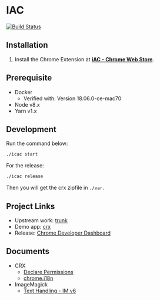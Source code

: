 # IAC

[![Build Status](https://travis-ci.org/announce/icac.svg?branch=master)](https://travis-ci.org/announce/icac)

## Installation

1. Install the Chrome Extension at [**iAC - Chrome Web Store**](https://chrome.google.com/webstore/detail/icac/plbhlfecmbmkphfgcpoijlidjapddidj?utm_source=github).

## Prerequisite

* Docker
  * Verified with: Version 18.06.0-ce-mac70
* Node v8.x
* Yarn v1.x

## Development

Run the command below:

```bash
./icac start
```

For the release:

```bash
./icac release
```

Then you will get the crx zipfile in `./var`.

## Project Links

* Upstream work: [trunk](https://github.com/announce/icac/compare/master...ymkjp:master)
* Demo app: [crx](https://chrome.google.com/webstore/detail/icac/plbhlfecmbmkphfgcpoijlidjapddidj?utm_source=github)
* Release: [Chrome Developer Dashboard](https://chrome.google.com/webstore/developer/dashboard)

## Documents

* CRX
  * [Declare Permissions](https://developer.chrome.com/extensions/declare_permissions)
  * [chrome\.i18n](https://developer.chrome.com/extensions/i18n)
* ImageMagick
  * [Text Handling \- IM v6](http://www.imagemagick.org/Usage/text/#label_bestfit)
